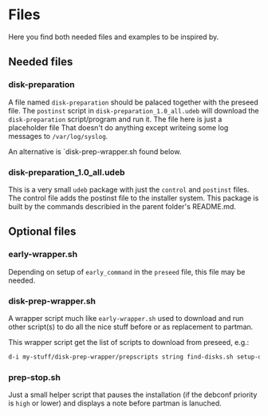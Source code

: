 # Files

Here you find both needed files and examples to be inspired by.

## Needed files

### disk-preparation

A file named `disk-preparation` should be palaced together with the preseed file.
The `postinst` script in `disk-preparation_1.0_all.udeb` will download the
`disk-preparation` script/program and run it. The file here is just a placeholder file
That doesn't do anything except writeing some log messages to `/var/log/syslog`.

An alternative is `disk-prep-wrapper.sh found below.

### disk-preparation_1.0_all.udeb

This is a very small `udeb` package with just the `control` and `postinst` files.
The control file adds the postinst file to the installer system. This package is
built by the commands describied in the parent folder's README.md.

## Optional files

### early-wrapper.sh

Depending on setup of `early_command` in the `preseed` file, this file may be needed.

### disk-prep-wrapper.sh

A wrapper script much like `early-wrapper.sh` used to download and run other script(s)
to do all the nice stuff before or as replacement to partman.

This wrapper script get the list of scripts to download from preseed, e.g.:
```bash
d-i my-stuff/disk-prep-wrapper/prepscripts string find-disks.sh setup-disks.sh prep-stop.sh
```
### prep-stop.sh

Just a small helper script that pauses the installation (if the debconf priority is `high`
or lower) and displays a note before partman is lanuched.
